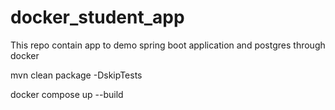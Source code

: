 # docker_student_app
This repo contain app to demo spring boot application and postgres through docker

mvn clean package -DskipTests

docker compose up --build

